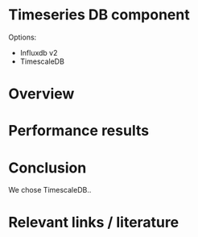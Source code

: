 # Timeseries DB component

Options:
- Influxdb v2
- TimescaleDB

# Overview
<Insert table of features and characteristics>


# Performance results


# Conclusion
We chose TimescaleDB..

# Relevant links / literature